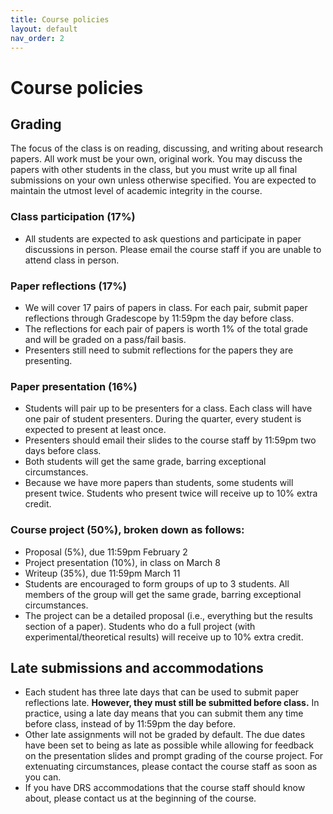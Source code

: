 ```yaml
---
title: Course policies
layout: default
nav_order: 2
---
```


# Course policies

## Grading

The focus of the class is on reading, discussing, and writing about research papers. All work must be your own, original work. You may discuss the papers with other students in the class, but you must write up all final submissions on your own unless otherwise specified. You are expected to maintain the utmost level of academic integrity in the course.

### Class participation (17%)
- All students are expected to ask questions and participate in paper discussions in person. Please email the course staff if you are unable to attend class in person.

### Paper reflections (17%)
- We will cover 17 pairs of papers in class. For each pair, submit paper reflections through Gradescope by 11:59pm the day before class. 
- The reflections for each pair of papers is worth 1% of the total grade and will be graded on a pass/fail basis.
- Presenters still need to submit reflections for the papers they are presenting.

### Paper presentation (16%)
- Students will pair up to be presenters for a class. Each class will have one pair of student presenters. During the quarter, every student is expected to present at least once.
- Presenters should email their slides to the course staff by 11:59pm two days before class.
- Both students will get the same grade, barring exceptional circumstances.
- Because we have more papers than students, some students will present twice. Students who present twice will receive up to 10% extra credit.

### Course project (50%), broken down as follows:
- Proposal (5%), due 11:59pm February 2
- Project presentation (10%), in class on March 8
- Writeup (35%), due 11:59pm March 11
- Students are encouraged to form groups of up to 3 students. All members of the group will get the same grade, barring exceptional circumstances.
- The project can be a detailed proposal (i.e., everything but the results section of a paper). Students who do a full project (with experimental/theoretical results) will receive up to 10% extra credit.


## Late submissions and accommodations 

- Each student has three late days that can be used to submit paper reflections late. **However, they must still be submitted before class.** In practice, using a late day means that you can submit them any time before class, instead of by 11:59pm the day before.
- Other late assignments will not be graded by default. The due dates have been set to being as late as possible while allowing for feedback on the presentation slides and prompt grading of the course project. For extenuating circumstances, please contact the course staff as soon as you can.
- If you have DRS accommodations that the course staff should know about, please contact us at the beginning of the course.



